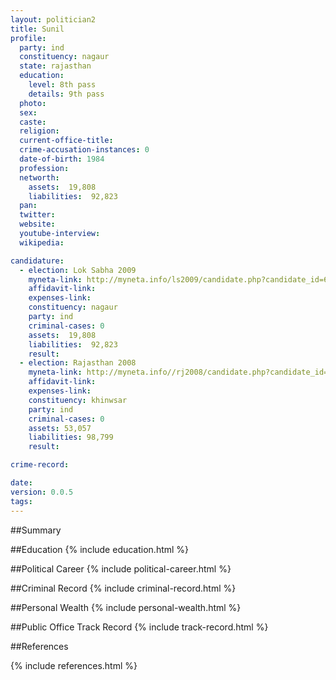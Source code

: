 ```yaml
---
layout: politician2
title: Sunil
profile: 
  party: ind
  constituency: nagaur
  state: rajasthan
  education: 
    level: 8th pass
    details: 9th pass
  photo: 
  sex: 
  caste: 
  religion: 
  current-office-title: 
  crime-accusation-instances: 0
  date-of-birth: 1984
  profession: 
  networth: 
    assets:  19,808
    liabilities:  92,823
  pan: 
  twitter: 
  website: 
  youtube-interview: 
  wikipedia: 

candidature: 
  - election: Lok Sabha 2009
    myneta-link: http://myneta.info/ls2009/candidate.php?candidate_id=6307
    affidavit-link: 
    expenses-link: 
    constituency: nagaur 
    party: ind
    criminal-cases: 0
    assets:  19,808
    liabilities:  92,823
    result:  
  - election: Rajasthan 2008
    myneta-link: http://myneta.info//rj2008/candidate.php?candidate_id=2116
    affidavit-link: 
    expenses-link: 
    constituency: khinwsar 
    party: ind
    criminal-cases: 0
    assets: 53,057
    liabilities: 98,799
    result:  

crime-record: 

date: 
version: 0.0.5
tags: 
---
```

##Summary


##Education
{% include education.html %}


##Political Career
{% include political-career.html %}


##Criminal Record
{% include criminal-record.html %}


##Personal Wealth
{% include personal-wealth.html %}


##Public Office Track Record
{% include track-record.html %}


##References


{% include references.html %}